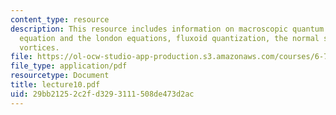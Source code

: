```yaml
---
content_type: resource
description: This resource includes information on macroscopic quantum mode, supercurrent
  equation and the london equations, fluxoid quantization, the normal state, quantized
  vortices.
file: https://ol-ocw-studio-app-production.s3.amazonaws.com/courses/6-763-applied-superconductivity-fall-2005/29bb21252c2fd3293111508de473d2ac_lecture10.pdf
file_type: application/pdf
resourcetype: Document
title: lecture10.pdf
uid: 29bb2125-2c2f-d329-3111-508de473d2ac
---
```

